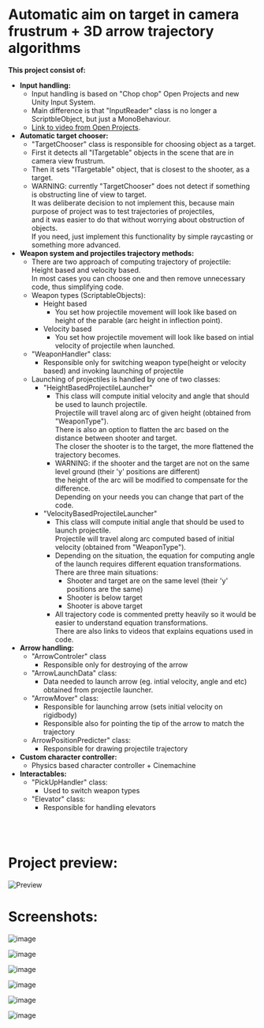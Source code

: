 # Automatic aim on target in camera frustrum + 3D arrow trajectory algorithms

__This project consist of:__
* __Input handling:__
  * Input handling is based on "Chop chop" Open Projects and new Unity Input System. 
  * Main difference is that "InputReader" class is no longer a ScriptbleObject, but just a MonoBehaviour.
  * [Link to video from Open Projects](https://www.youtube.com/watch?v=u1Zel20rwOk&list=PLX2vGYjWbI0S6CnkDm0AwVgA6E6L_vJNf&index=7).
* __Automatic target chooser:__
  * "TargetChooser" class is responsible for choosing object as a target.
  * First it detects all "ITargetable" objects in the scene that are in camera view frustrum.
  * Then it sets "ITargetable" object, that is closest to the shooter, as a target.
  * WARNING: currently "TargetChooser" does not detect if something is obstructing line of view to target.
    <br />
    It was deliberate decision to not implement this, because main purpose of project was to test trajectories of projectiles,
    <br />
    and it was easier to do that without worrying about obstruction of objects.
    <br />
    If you need, just implement this functionality by simple raycasting or something more advanced.
* __Weapon system and projectiles trajectory methods:__
  * There are two approach of computing trajectory of projectile:
    <br />
    Height based and velocity based.
    <br />
    In most cases you can choose one and then remove unnecessary code, thus simplifying code.
  * Weapon types (ScriptableObjects):
    * Height based
      * You set how projectile movement will look like based on height of the parable (arc height in inflection point).
    * Velocity based
      * You set how projectile movement will look like based on intial velocity of projectile when launched.
  * "WeaponHandler" class:
    * Responsible only for switching weapon type(height or velocity based) and invoking launching of projectile
  * Launching of projectiles is handled by one of two classes:
    * "HeightBasedProjectileLauncher"
      * This class will compute initial velocity and angle that should be used to launch projectile.
        <br />
        Projectile will travel along arc of given height (obtained from "WeaponType").
        <br />
        There is also an option to flatten the arc based on the distance between shooter and target.
        <br />
        The closer the shooter is to the target, the more flattened the trajectory becomes.
      * WARNING: if the shooter and the target are not on the same level ground (their 'y' positions are different) 
        <br /> the height of the arc will be modified to compensate for the difference.
        <br />
        Depending on your needs you can change that part of the code.
    * "VelocityBasedProjectileLauncher"
      * This class will compute initial angle that should be used to launch projectile.
        <br />
        Projectile will travel along arc computed based of initial velocity (obtained from "WeaponType").
      * Depending on the situation, the equation for computing angle of the launch requires different equation transformations.
        <br />
        There are three main situations:
        * Shooter and target are on the same level (their 'y' positions are the same)
        * Shooter is below target
        * Shooter is above target
      * All trajectory code is commented pretty heavily so it would be easier to understand equation transformations.
        <br />
        There are also links to videos that explains equations used in code.
* __Arrow handling:__
  * "ArrowControler" class
    * Responsible only for destroying of the arrow
  * "ArrowLaunchData" class:
    * Data needed to launch arrow (eg. intial velocity, angle and etc) obtained from projectile launcher.
  * "ArrowMover" class:
    * Responsible for launching arrow (sets initial velocity on rigidbody)
    * Responsible also for pointing the tip of the arrow to match the trajectory
  * ArrowPositionPredicter" class:
    * Responsible for drawing projectile trajectory
* __Custom character controller:__
  * Physics based character controller + Cinemachine
* __Interactables:__
  * "PickUpHandler" class:
    * Used to switch weapon types
  * "Elevator" class:
    * Responsible for handling elevators

<br />
<br />

# __Project preview:__
![Preview](https://github.com/mnijaki/AutoAimBowAndArrow/blob/b3e5406dbee9c84b709eb6a03740798a14b44818/Screenshots/main_gif.gif)

# __Screenshots:__
![image](https://github.com/mnijaki/AutoAimBowAndArrow/blob/9a3b9246ec5eb74ee1420b79a87baf8a620bab1a/Screenshots/Screenshot_1.png) 

![image](https://github.com/mnijaki/AutoAimBowAndArrow/blob/9a3b9246ec5eb74ee1420b79a87baf8a620bab1a/Screenshots/Screenshot_2.png)

![image](https://github.com/mnijaki/AutoAimBowAndArrow/blob/9a3b9246ec5eb74ee1420b79a87baf8a620bab1a/Screenshots/Screenshot_3.png)

![image](https://github.com/mnijaki/AutoAimBowAndArrow/blob/9a3b9246ec5eb74ee1420b79a87baf8a620bab1a/Screenshots/Screenshot_4.png)

![image](https://github.com/mnijaki/AutoAimBowAndArrow/blob/9a3b9246ec5eb74ee1420b79a87baf8a620bab1a/Screenshots/Screenshot_5.png)

![image](https://github.com/mnijaki/AutoAimBowAndArrow/blob/9a3b9246ec5eb74ee1420b79a87baf8a620bab1a/Screenshots/Screenshot_6.png)
